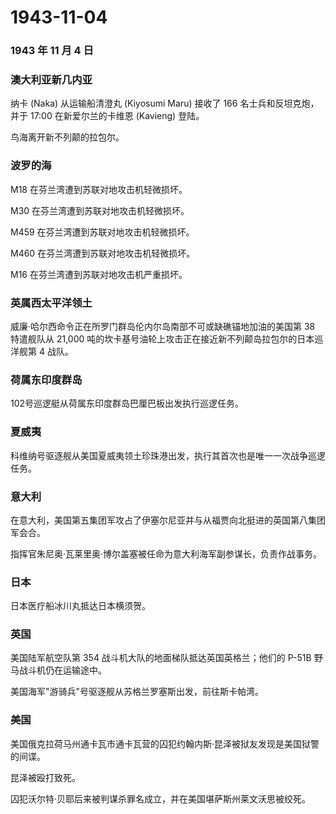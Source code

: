 # 1943-11-04

### 1943 年 11 月 4 日

### 澳大利亚新几内亚

纳卡 (Naka) 从运输船清澄丸 (Kiyosumi Maru) 接收了 166
名士兵和反坦克炮，并于 17:00 在新爱尔兰的卡维恩 (Kavieng) 登陆。

鸟海离开新不列颠的拉包尔。

### 波罗的海

M18 在芬兰湾遭到苏联对地攻击机轻微损坏。

M30 在芬兰湾遭到苏联对地攻击机轻微损坏。

M459 在芬兰湾遭到苏联对地攻击机轻微损坏。

M460 在芬兰湾遭到苏联对地攻击机轻微损坏。

M16 在芬兰湾遭到苏联对地攻击机严重损坏。

### 英属西太平洋领土

威廉·哈尔西命令正在所罗门群岛伦内尔岛南部不可或缺礁锚地加油的美国第 38
特遣舰队从 21,000
吨的坎卡基号油轮上攻击正在接近新不列颠岛拉包尔的日本巡洋舰第 4 战队。

### 荷属东印度群岛

102号巡逻艇从荷属东印度群岛巴厘巴板出发执行巡逻任务。

### 夏威夷

科维纳号驱逐舰从美国夏威夷领土珍珠港出发，执行其首次也是唯一一次战争巡逻任务。

### 意大利

在意大利，美国第五集团军攻占了伊塞尔尼亚并与从福贾向北挺进的英国第八集团军会合。

指挥官朱尼奥·瓦莱里奥·博尔盖塞被任命为意大利海军副参谋长，负责作战事务。

### 日本

日本医疗船冰川丸抵达日本横须贺。

### 英国

美国陆军航空队第 354 战斗机大队的地面梯队抵达英国英格兰；他们的 P-51B
野马战斗机仍在运输途中。

美国海军"游骑兵"号驱逐舰从苏格兰罗塞斯出发，前往斯卡帕湾。

### 美国

美国俄克拉荷马州通卡瓦市通卡瓦营的囚犯约翰内斯·昆泽被狱友发现是美国狱警的间谍。

昆泽被殴打致死。

囚犯沃尔特·贝耶后来被判谋杀罪名成立，并在美国堪萨斯州莱文沃思被绞死。